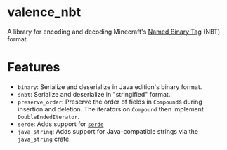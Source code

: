# valence_nbt

A library for encoding and decoding Minecraft's [Named Binary Tag] (NBT)
format.

[Named Binary Tag]: https://minecraft.wiki/w/NBT_format

# Features

- `binary`: Serialize and deserialize in Java edition's binary format.
- `snbt`: Serialize and deserialize in "stringified" format.
- `preserve_order`: Preserve the order of fields in `Compound`s during insertion and deletion. The iterators on `Compound` then implement `DoubleEndedIterator`.
- `serde`: Adds support for [`serde`](https://docs.rs/serde/latest/serde/)
- `java_string`: Adds support for Java-compatible strings via the `java_string` crate.
